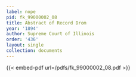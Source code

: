```yaml
---
label: nope
pid: fk_99000002_08
title: Abstract of Record Drom
year: '1894'
author: Supreme Court of Illinois
order: '436'
layout: single
collection: documents
---
```



{{< embed-pdf url=/pdfs/fk_99000002_08.pdf >}}